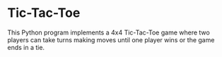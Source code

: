 # Tic-Tac-Toe
This Python program implements a 4x4 Tic-Tac-Toe game where two players can take turns making moves until one player wins or the game ends in a tie.
